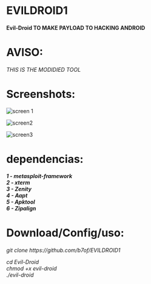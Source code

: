 # EVILDROID1
<h4>Evil-Droid TO MAKE PAYLOAD TO HACKING ANDROID </h4>

# AVISO:
<h6>THIS IS THE MODIDIED TOOL</h6>

# Screenshots:
![screen 1](https://user-images.githubusercontent.com/78913656/196567717-90dca4eb-8489-4d18-8042-86c1fd12a9f7.png)

![screen2](https://user-images.githubusercontent.com/78913656/196568101-4f36b9cb-98a9-4238-85fd-8739eb60806f.png)

![screen3](https://user-images.githubusercontent.com/78913656/196568342-f1fba9b0-d5d2-4049-9c0b-7b164622de15.png)

# dependencias:
<h5>
1 - metasploit-framework<br>
2 - xterm<br>
3 - Zenity<br>
4 - Aapt<br>
5 - Apktool<br>
6 - Zipalign<br>
</h5>

# Download/Config/uso:

<h6> git clone https://github.com/b7of/EVILDROID1

cd Evil-Droid <br>
chmod +x evil-droid <br>
./evil-droid 

</h6>
